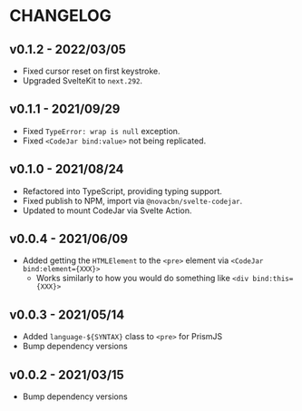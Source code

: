 # CHANGELOG

## v0.1.2 - 2022/03/05

-   Fixed cursor reset on first keystroke.
-   Upgraded SvelteKit to `next.292`.

## v0.1.1 - 2021/09/29

-   Fixed `TypeError: wrap is null` exception.
-   Fixed `<CodeJar bind:value>` not being replicated.

## v0.1.0 - 2021/08/24

-   Refactored into TypeScript, providing typing support.
-   Fixed publish to NPM, import via `@novacbn/svelte-codejar`.
-   Updated to mount CodeJar via Svelte Action.

## v0.0.4 - 2021/06/09

-   Added getting the `HTMLElement` to the `<pre>` element via `<CodeJar bind:element={XXX}>`
    -   Works similarly to how you would do something like `<div bind:this={XXX}>`

## v0.0.3 - 2021/05/14

-   Added `language-${SYNTAX}` class to `<pre>` for PrismJS
-   Bump dependency versions

## v0.0.2 - 2021/03/15

-   Bump dependency versions
